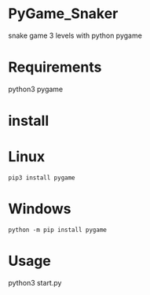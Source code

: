 # PyGame_Snaker
snake game 3 levels with python pygame

# Requirements
  python3
  pygame
  
# install
  # Linux
    pip3 install pygame
  # Windows
    python -m pip install pygame
# Usage
  python3 start.py
